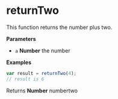 # returnTwo

This function returns the number plus two.


**Parameters**

-   `a` **Number** the number



**Examples**

```javascript
var result = returnTwo(4);
// result is 6
```



Returns **Number** numbertwo



